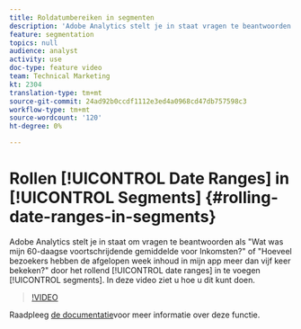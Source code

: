 ```yaml
---
title: Roldatumbereiken in segmenten
description: 'Adobe Analytics stelt je in staat vragen te beantwoorden als: Wat was mijn 60-daagse voortschrijdende gemiddelde voor de Inkomsten? of - Hoeveel bezoekers hebben de afgelopen week inhoud in mijn app meer dan vijf keer bekeken? door de roldatumbereiken in segmenten op te nemen. In deze video ziet u hoe u dit kunt doen.'
feature: segmentation
topics: null
audience: analyst
activity: use
doc-type: feature video
team: Technical Marketing
kt: 2304
translation-type: tm+mt
source-git-commit: 24ad92b0ccdf1112e3ed4a0968cd47db757598c3
workflow-type: tm+mt
source-wordcount: '120'
ht-degree: 0%

---
```



# Rollen [!UICONTROL Date Ranges] in [!UICONTROL Segments] {#rolling-date-ranges-in-segments}

Adobe Analytics stelt je in staat om vragen te beantwoorden als &quot;Wat was mijn 60-daagse voortschrijdende gemiddelde voor Inkomsten?&quot; of &quot;Hoeveel bezoekers hebben de afgelopen week inhoud in mijn app meer dan vijf keer bekeken?&quot; door het rollend [!UICONTROL date ranges] in te voegen [!UICONTROL segments]. In deze video ziet u hoe u dit kunt doen.

>[!VIDEO](https://video.tv.adobe.com/v/25403/?quality=12)

Raadpleeg [de documentatie](https://marketing.adobe.com/resources/help/en_US/analytics/segment/index.html?f=seg_build_ui)voor meer informatie over deze functie.
